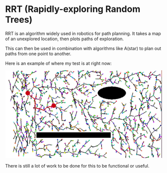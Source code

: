 # RRT (Rapidly-exploring Random Trees)
RRT is an algorithm widely used in robotics for path planning. It takes a map of an unexplored location, then plots paths of exploration. 

This can then be used in combination with algorithms like A(star) to plan out paths from one point to another.

Here is an example of where my test is at right now:

![RRT Example](example.png)

There is still a lot of work to be done for this to be functional or useful.
